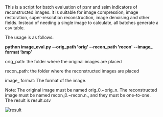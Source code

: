 This is a script for batch evaluation of psnr and ssim indicators of reconstructed images. It is suitable for image compression, image restoration, super-resolution reconstruction, image denoising and other fields. Instead of needing a single image to calculate, all batches generate a csv table.

The usage is as follows:

**python image_eval.py --orig_path 'orig' --recon_path 'recon'  --image_ format ‘bmp’**

orig_path: the folder where the original images are placed

recon_path: the folder where the reconstructed images are placed

image_ format: The format of the image. 

Note: The original image must be named orig_0.~orig_n. The reconstructed image must be  named recon_0.~recon.n., and they must be one-to-one.
		The result is result.csv

![result](result.png)

